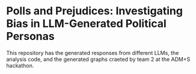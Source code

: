 # Polls and Prejudices: Investigating Bias in LLM-Generated Political Personas

This repository has the generated responses from different LLMs, the analysis code, and the generated graphs craeted by team 2 at the ADM+S hackathon.
